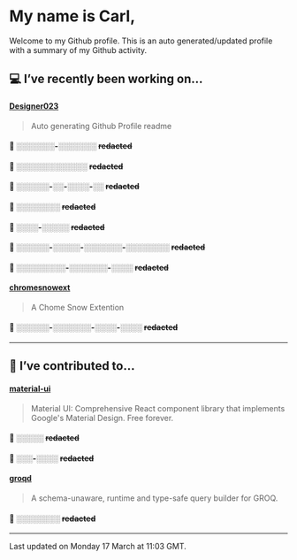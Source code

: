 # My name is Carl,

Welcome to my Github profile. This is an auto generated/updated profile with a summary of my Github activity.

## 💻 I’ve recently been working on...

#### [Designer023](https://github.com/Designer023/Designer023)
> Auto generating Github Profile readme

#### 🔐 ░░░░░░░-░░░░░░░ ~~redacted~~

#### 🔐 ░░░░_░░░░░░_░░░ ~~redacted~~

#### 🔐 ░░░░░░-░░-░░░░-░░ ~~redacted~~

#### 🔐 ░░░░░░░░ ~~redacted~~

#### 🔐 ░░░░-░░░░░ ~~redacted~~

#### 🔐 ░░░░░░-░░░░░-░░░░░░░-░░░░░░░░ ~~redacted~~

#### 🔐 ░░░░░░░░░-░░░░░░░-░░░░ ~~redacted~~

#### [chromesnowext](https://github.com/Designer023/chromesnowext)
> A Chome Snow Extention

#### 🔐 ░░░░░░-░░░░░░░-░░░░-░░░░ ~~redacted~~

***
## 🤝 I’ve contributed to...

#### [material-ui](https://github.com/mui/material-ui)
> Material UI: Comprehensive React component library that implements Google&#39;s Material Design. Free forever.

#### 🔐 ░░░░░ ~~redacted~~

#### 🔐 ░░░-░░░░ ~~redacted~~

#### [groqd](https://github.com/FormidableLabs/groqd)
> A schema-unaware, runtime and type-safe query builder for GROQ.

#### 🔐 ░░░░░░░░ ~~redacted~~


***
Last updated on Monday 17 March at 11:03 GMT.